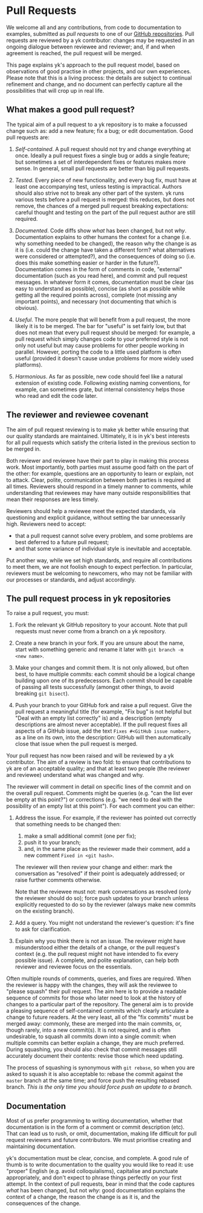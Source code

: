 # Pull Requests

We welcome all and any contributions, from code to documentation to examples,
submitted as *pull requests* to one of our [GitHub
repositories](https://github.com/ykjit/). Pull requests are reviewed by a yk
contributor: changes may be requested in an ongoing dialogue between reviewee
and reviewer; and, if and when agreement is reached, the pull request will be
merged.

This page explains yk's approach to the pull request model, based on
observations of good practise in other projects, and our own experiences.
Please note that this is a living process: the details are subject to continual
refinement and change, and no document can perfectly capture all the
possibilities that will crop up in real life.


## What makes a good pull request?

The typical aim of a pull request to a yk repository is to make a focussed
change such as: add a new feature; fix a bug; or edit documentation. Good pull
requests are:

  1. *Self-contained*. A pull request should not try and change everything at
     once. Ideally a pull request fixes a single bug or adds a single feature;
     but sometimes a set of interdependent fixes or features makes more sense.
     In general, small pull requests are better than big pull requests.

  2. *Tested*. Every piece of new functionality, and every bug fix, must have
     at least one accompanying test, unless testing is impractical. Authors
     should also strive not to break any other part of the system. yk runs
     various tests before a pull request is merged: this reduces, but does
     not remove, the chances of a merged pull request breaking expectations:
     careful thought and testing on the part of the pull request author are
     still required.

  3. *Documented*. Code diffs show *what* has been changed, but not *why*.
     Documentation explains to other humans the context for a change (i.e. why
     something needed to be changed), the reason why the change is as it is
     (i.e. could the change have taken a different form? what alternatives were
     considered or attempted?), and the consequences of doing so (i.e. does
     this make something easier or harder in the future?). Documentation comes
     in the form of comments in code, "external" documentation (such as you
     read here), and commit and pull request messages. In whatever form it
     comes, documentation must be clear (as easy to understand as possible),
     concise (as short as possible while getting all the required points
     across), complete (not missing any important points), and necessary (not
     documenting that which is obvious).

  4. *Useful*. The more people that will benefit from a pull request, the more
     likely it is to be merged. The bar for "useful" is set fairly low, but
     that does not mean that every pull request should be merged: for example,
     a pull request which simply changes code to your preferred style is not
     only not useful but may cause problems for other people working in
     parallel. However, porting the code to a little used platform is often
     useful (provided it doesn't cause undue problems for more widely used
     platforms).

  5. *Harmonious*. As far as possible, new code should feel like a natural
     extension of existing code. Following existing naming conventions, for
     example, can sometimes grate, but internal consistency helps those who
     read and edit the code later.


## The reviewer and reviewee covenant

The aim of pull request reviewing is to make yk better while ensuring that our
quality standards are maintained. Ultimately, it is in yk's best interests for
all pull requests which satisfy the criteria listed in the previous section to
be merged in.

Both reviewer and reviewee have their part to play in making this process work.
Most importantly, both parties must assume good faith on the part of the other:
for example, questions are an opportunity to learn or explain, not to attack.
Clear, polite, communication between both parties is required at all times.
Reviewers should respond in a timely manner to comments, while understanding
that reviewees may have many outside responsibilities that mean their responses
are less timely.

Reviewers should help a reviewee meet the expected standards, via questioning
and explicit guidance, without setting the bar unnecessarily high. Reviewers
need to accept:

  * that a pull request cannot solve every problem, and some problems are best
    deferred to a future pull request;
  * and that some variance of individual style is inevitable and acceptable.

Put another way, while we set high standards, and require all contributions to
meet them, we are not foolish enough to expect perfection. In particular,
reviewers must be welcoming to newcomers, who may not be familiar with our
processes or standards, and adjust accordingly.


## The pull request process in yk repositories

To raise a pull request, you must:

  1. Fork the relevant yk GitHub repository to your account. Note that pull
     requests must never come from a branch on a yk repository.

  2. Create a new branch in your fork. If you are unsure about the name, start
     with something generic and rename it later with `git branch -m <new
     name>`.

  3. Make your changes and commit them. It is not only allowed, but often best,
     to have multiple commits: each commit should be a logical change building
     upon one of its predecessors. Each commit should be capable of passing all
     tests successfully (amongst other things, to avoid breaking `git bisect`).

  4. Push your branch to your GitHub fork and raise a pull request. Give the
     pull request a meaningful title (for example, "Fix bug" is not helpful but
     "Deal with an empty list correctly" is) and a description (empty
     descriptions are almost never acceptable). If the pull request fixes all
     aspects of a GitHub issue, add the text `Fixes #<GitHub issue number>`, as
     a line on its own, into the description: GitHub will then automatically
     close that issue when the pull request is merged.

Your pull request has now been raised and will be reviewed by a yk contributor.
The aim of a review is two fold: to ensure that contributions to yk are of an
acceptable quality; and that at least two people (the reviewer and reviewee)
understand what was changed and why.

The reviewer will comment in detail on specific lines of the commit and on the
overall pull request. Comments might be queries (e.g. "can the list ever be
empty at this point?") or corrections (e.g. "we need to deal with the
possibility of an empty list at this point"). For each comment you can either:

  1. Address the issue. For example, if the reviewer has pointed out correctly
     that something needs to be changed then:
       1. make a small additional commit (one per fix);
       2. push it to your branch;
       3. and, in the same place as the reviewer made their comment, add a new
	  comment `Fixed in <git hash>`.

     The reviewer will then review your change and either: mark the
     conversation as "resolved" if their point is adequately addressed; or
     raise further comments otherwise.

     Note that the reviewee must not: mark conversations as resolved (only the
     reviewer should do so); force push updates to your branch unless
     explicitly requested to do so by the reviewer (always make new commits on
     the existing branch).

  2. Add a query. You might not understand the reviewer's question: it's fine
     to ask for clarification.

  3. Explain why you think there is not an issue. The reviewer might have
     misunderstood either the details of a change, or the pull request's
     context (e.g. the pull request might not have intended to fix every
     possible issue). A complete, and polite explanation, can help both
     reviewer and reviewee focus on the essentials.

Often multiple rounds of comments, queries, and fixes are required. When the
reviewer is happy with the changes, they will ask the reviewee to "please
squash" their pull request. The aim here is to provide a readable sequence of
commits for those who later need to look at the history of changes to a
particular part of the repository. The general aim is to provide a pleasing
sequence of self-contained commits which clearly articulate a change to future
readers. At the very least, all of the "fix commits" must be merged away:
commonly, these are merged into the main commits, or, though rarely, into a new
commit(s). It is not required, and is often undesirable, to squash all commits
down into a single commit: when multiple commits can better explain a change,
they are much preferred. During squashing, you should also check that commit
messages still accurately document their contents: revise those which need
updating.

The process of squashing is synonymous with `git rebase`, so when you are asked
to squash it is also acceptable to: rebase the commit against the `master`
branch at the same time; and force push the resulting rebased branch. *This is
the only time you should force push an update to a branch.*


## Documentation

Most of us prefer programming to writing documentation, whether that
documentation is in the form of a comment or commit description (etc). That can
lead us to rush, or omit, documentation, making life difficult for pull request
reviewers and future contributors. We must prioritise creating and maintaining
documentation.

yk's documentation must be clear, concise, and complete. A good rule of thumb
is to write documentation to the quality you would like to read it: use
"proper" English (e.g. avoid colloquialisms), capitalise and punctuate
appropriately, and don't expect to phrase things perfectly on your first
attempt. In the context of pull requests, bear in mind that the code captures
*what* has been changed, but not *why*: good documentation explains the context
of a change, the reason the change is as it is, and the consequences of the
change.
